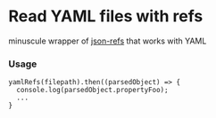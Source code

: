 # Read YAML files with refs

minuscule wrapper of [json-refs](https://github.com/whitlockjc/json-refs) that works with YAML

### Usage
```
yamlRefs(filepath).then((parsedObject) => {
  console.log(parsedObject.propertyFoo);
  ...
}
```

